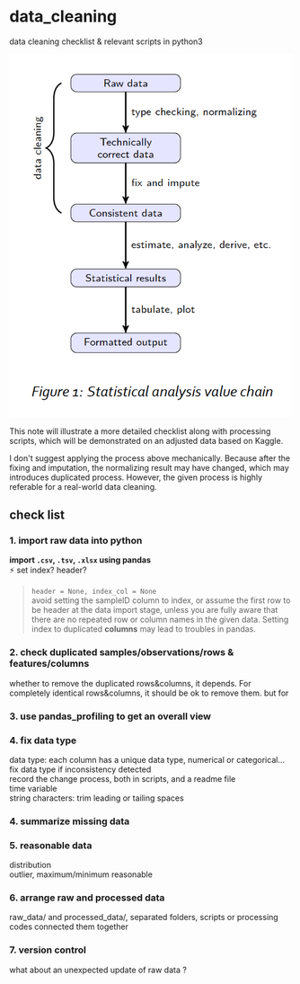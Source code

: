 # data_cleaning
data cleaning checklist &amp; relevant scripts in python3


![a general process from data cleaning with R](https://github.com/CS0000/data_cleaning/blob/main/process.png)               


This note will illustrate a more detailed checklist along with processing scripts, which will be demonstrated on an adjusted data based on Kaggle. 

I don't suggest applying the process above mechanically. Because after the fixing and imputation, the normalizing result may have changed, which may introduces duplicated process. 
However, the given process is highly referable for a real-world data cleaning. 

## check list 
### 1. import raw data into python        
**import `.csv`, `.tsv`, `.xlsx` using pandas**    
:zap: set index? header?          
> `header = None, index_col = None`    
> avoid setting the sampleID column to index, or assume the first row to be header at the data import stage, unless you are fully aware that there are no repeated row or column names in the given data. Setting index to duplicated **columns** may lead to troubles in pandas. 

   
### 2. check duplicated samples/observations/rows & features/columns    
whether to remove the duplicated rows&columns, it depends. For completely identical rows&columns, it should be ok to remove them. but for 
### 3. use pandas_profiling to get an overall view    
### 4. fix data type
data type: each column has a unique data type, numerical or categorical...      
fix data type if inconsistency detected       
record the change process, both in scripts, and a readme file    
time variable     
string characters: trim leading or tailing spaces


### 4. summarize missing data
### 5. reasonable data     
distribution     
outlier, maximum/minimum reasonable

### 6. arrange raw and processed data     
raw_data/  and  processed_data/, separated folders, scripts or processing codes connected them together

### 7. version control    
what about an unexpected update of raw data ?


